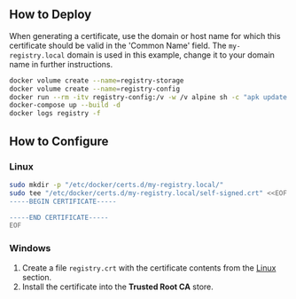 ## How to Deploy

When generating a certificate, use the domain or host name for which this certificate should be valid in the 'Common Name' field. The `my-registry.local` domain is used in this example, change it to your domain name in further instructions.

```sh
docker volume create --name=registry-storage
docker volume create --name=registry-config
docker run --rm -itv registry-config:/v -w /v alpine sh -c "apk update && apk add vim openssl && openssl req -newkey rsa:4096 -nodes -sha256 -keyout self-signed.key -x509 -days 365 -out self-signed.crt && wget https://raw.githubusercontent.com/Himura2la/docker-compose/master/registry/config.yml -O config.yml && vi config.yml && cat self-signed.crt"
docker-compose up --build -d
docker logs registry -f
```

## How to Configure

### Linux

```sh
sudo mkdir -p "/etc/docker/certs.d/my-registry.local/"
sudo tee "/etc/docker/certs.d/my-registry.local/self-signed.crt" <<EOF
-----BEGIN CERTIFICATE-----

-----END CERTIFICATE-----
EOF
```

### Windows

1. Create a file `registry.crt` with the certificate contents from the [Linux](#linux) section.
2. Install the certificate into the **Trusted Root CA** store.
